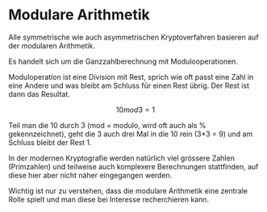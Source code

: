 # Modulare Arithmetik

Alle symmetrische wie auch asymmetrischen Kryptoverfahren basieren auf der modularen Arithmetik. 

Es handelt sich um die Ganzzahlberechnung mit Modulooperationen. 

Moduloperation ist eine Division mit Rest, sprich wie oft passt eine Zahl in eine Andere und was bleibt am Schluss für einen Rest übrig. Der Rest ist dann das Resultat. 

$$
10  mod3 = 1
$$

Teil man die 10 durch 3 \(mod = modulo, wird oft auch als % gekennzeichnet\), geht die 3 auch drei Mal in die 10 rein \(3\*3 = 9\) und am Schluss bleibt der Rest 1. 

In der modernen Kryptografie werden natürlich viel grössere Zahlen \(Primzahlen\) und teilweise auch komplexere Berechnungen stattfinden, auf diese hier aber nicht näher eingegangen werden. 

Wichtig ist nur zu verstehen, dass die modulare Arithmetik eine zentrale Rolle spielt und man diese bei Interesse recherchieren kann.



